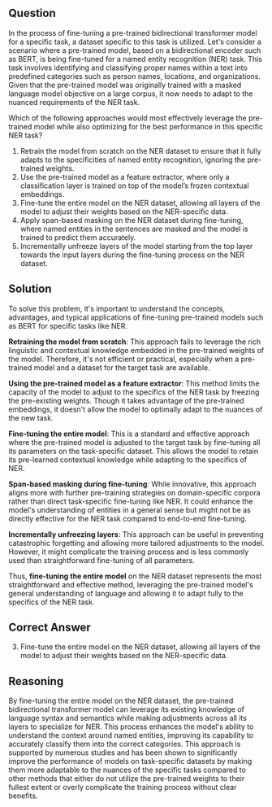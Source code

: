 ## Question
In the process of fine-tuning a pre-trained bidirectional transformer model for a specific task, a dataset specific to this task is utilized. Let's consider a scenario where a pre-trained model, based on a bidirectional encoder such as BERT, is being fine-tuned for a named entity recognition (NER) task. This task involves identifying and classifying proper names within a text into predefined categories such as person names, locations, and organizations. Given that the pre-trained model was originally trained with a masked language model objective on a large corpus, it now needs to adapt to the nuanced requirements of the NER task.

Which of the following approaches would most effectively leverage the pre-trained model while also optimizing for the best performance in this specific NER task?

1. Retrain the model from scratch on the NER dataset to ensure that it fully adapts to the specificities of named entity recognition, ignoring the pre-trained weights.
2. Use the pre-trained model as a feature extractor, where only a classification layer is trained on top of the model’s frozen contextual embeddings.
3. Fine-tune the entire model on the NER dataset, allowing all layers of the model to adjust their weights based on the NER-specific data.
4. Apply span-based masking on the NER dataset during fine-tuning, where named entities in the sentences are masked and the model is trained to predict them accurately.
5. Incrementally unfreeze layers of the model starting from the top layer towards the input layers during the fine-tuning process on the NER dataset.

## Solution
To solve this problem, it's important to understand the concepts, advantages, and typical applications of fine-tuning pre-trained models such as BERT for specific tasks like NER.

**Retraining the model from scratch**: This approach fails to leverage the rich linguistic and contextual knowledge embedded in the pre-trained weights of the model. Therefore, it's not efficient or practical, especially when a pre-trained model and a dataset for the target task are available.

**Using the pre-trained model as a feature extractor**: This method limits the capacity of the model to adjust to the specifics of the NER task by freezing the pre-existing weights. Though it takes advantage of the pre-trained embeddings, it doesn't allow the model to optimally adapt to the nuances of the new task.

**Fine-tuning the entire model**: This is a standard and effective approach where the pre-trained model is adjusted to the target task by fine-tuning all its parameters on the task-specific dataset. This allows the model to retain its pre-learned contextual knowledge while adapting to the specifics of NER.

**Span-based masking during fine-tuning**: While innovative, this approach aligns more with further pre-training strategies on domain-specific corpora rather than direct task-specific fine-tuning like NER. It could enhance the model's understanding of entities in a general sense but might not be as directly effective for the NER task compared to end-to-end fine-tuning.

**Incrementally unfreezing layers**: This approach can be useful in preventing catastrophic forgetting and allowing more tailored adjustments to the model. However, it might complicate the training process and is less commonly used than straightforward fine-tuning of all parameters.

Thus, **fine-tuning the entire model** on the NER dataset represents the most straightforward and effective method, leveraging the pre-trained model's general understanding of language and allowing it to adapt fully to the specifics of the NER task.

## Correct Answer
3. Fine-tune the entire model on the NER dataset, allowing all layers of the model to adjust their weights based on the NER-specific data.

## Reasoning

By fine-tuning the entire model on the NER dataset, the pre-trained bidirectional transformer model can leverage its existing knowledge of language syntax and semantics while making adjustments across all its layers to specialize for NER. This process enhances the model's ability to understand the context around named entities, improving its capability to accurately classify them into the correct categories. This approach is supported by numerous studies and has been shown to significantly improve the performance of models on task-specific datasets by making them more adaptable to the nuances of the specific tasks compared to other methods that either do not utilize the pre-trained weights to their fullest extent or overly complicate the training process without clear benefits.